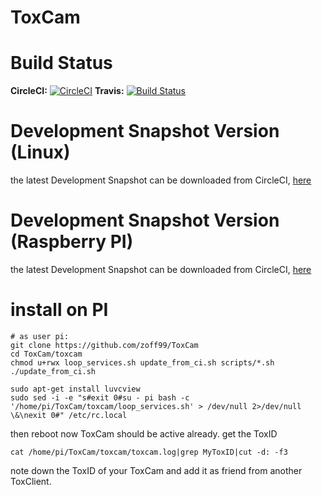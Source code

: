 # ToxCam

Build Status
=
**CircleCI:** [![CircleCI](https://circleci.com/gh/zoff99/ToxCam/tree/master.png?style=badge)](https://circleci.com/gh/zoff99/ToxCam)
**Travis:** [![Build Status](https://travis-ci.org/zoff99/ToxCam.png?branch=master)](https://travis-ci.org/zoff99/ToxCam)


Development Snapshot Version (Linux)
=
the latest Development Snapshot can be downloaded from CircleCI, [here](https://circleci.com/api/v1/project/zoff99/ToxCam/latest/artifacts/0/$CIRCLE_ARTIFACTS/ubuntu_14_04_binaries/toxcam_static?filter=successful&branch=master)

Development Snapshot Version (Raspberry PI)
=
the latest Development Snapshot can be downloaded from CircleCI, [here](https://circleci.com/api/v1/project/zoff99/ToxCam/latest/artifacts/0/$CIRCLE_ARTIFACTS/RASPI/toxcam_static?filter=successful&branch=master)

install on PI
=

```
# as user pi:
git clone https://github.com/zoff99/ToxCam
cd ToxCam/toxcam
chmod u+rwx loop_services.sh update_from_ci.sh scripts/*.sh
./update_from_ci.sh
```
```
sudo apt-get install luvcview
sudo sed -i -e "s#exit 0#su - pi bash -c '/home/pi/ToxCam/toxcam/loop_services.sh' > /dev/null 2>/dev/null \&\nexit 0#" /etc/rc.local
```

then reboot
now ToxCam should be active already. get the ToxID

```
cat /home/pi/ToxCam/toxcam/toxcam.log|grep MyToxID|cut -d: -f3
```

note down the ToxID of your ToxCam and add it as friend from another ToxClient.

